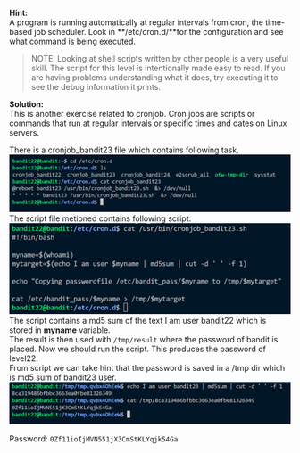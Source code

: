 **Hint:**<br>
A program is running automatically at regular intervals from cron, the time-based job scheduler. Look in **/etc/cron.d/**for the configuration and see what command is being executed.

>NOTE: Looking at shell scripts written by other people is a very useful skill. The script for this level is intentionally made easy to read. If you are having problems understanding what it does, try executing it to see the debug information it prints.

**Solution:**<br>
This is another exercise related to cronjob. Cron jobs are scripts or commands that run at regular intervals or specific times and dates on Linux servers. 

There is a cronjob_bandit23 file which contains following task.
![alt text](image.png)
The script file metioned contains following script:
![alt text](image-1.png)
The script contains a md5 sum of the text I am user bandit22 which is stored in **myname** variable.<br>
The result is then used with ```/tmp/result``` where the password of bandit is placed.
Now we should run the script. This produces the password of level22.<br>
From script we can take hint that the password is saved in a /tmp dir which is md5 sum of bandit23 user.
![alt text](image-2.png)

Password: ```0Zf11ioIjMVN551jX3CmStKLYqjk54Ga```
